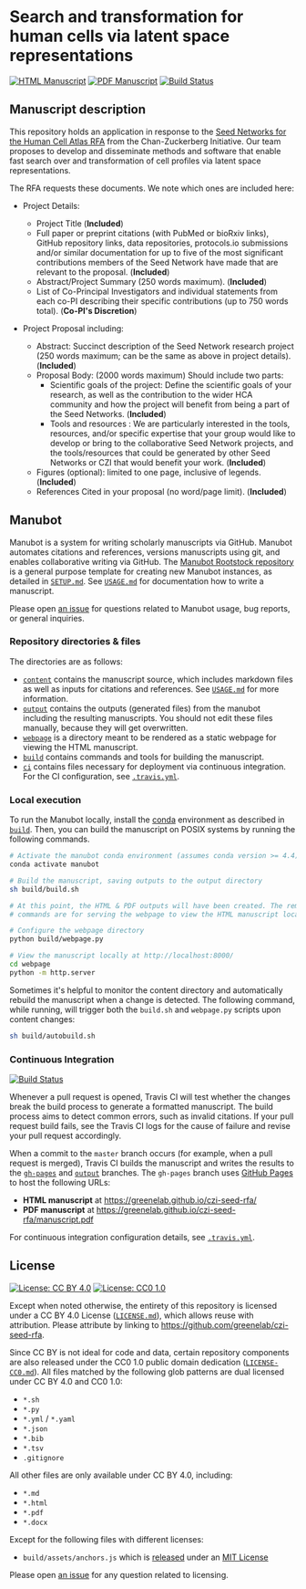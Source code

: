 # Search and transformation for human cells via latent space representations

<!-- usage note: edit the H1 title above to personalize the manuscript -->

[![HTML Manuscript](https://img.shields.io/badge/manuscript-HTML-blue.svg)](https://greenelab.github.io/czi-seed-rfa/)
[![PDF Manuscript](https://img.shields.io/badge/manuscript-PDF-blue.svg)](https://greenelab.github.io/czi-seed-rfa/manuscript.pdf)
[![Build Status](https://travis-ci.org/greenelab/czi-seed-rfa.svg?branch=master)](https://travis-ci.org/greenelab/czi-seed-rfa)

## Manuscript description

<!-- usage note: edit this section. -->

This repository holds an application in response to the [Seed Networks for the Human Cell Atlas RFA](https://www.chanzuckerberg.com/science/rfa/seed-networks) from the Chan-Zuckerberg Initiative.
Our team proposes to develop and disseminate methods and software that enable fast search over and transformation of cell profiles via latent space representations.

The RFA requests these documents. We note which ones are included here:

* Project Details:
  - Project Title (**Included**)
  - Full paper or preprint citations (with PubMed or bioRxiv links), GitHub repository links, data repositories, protocols.io submissions and/or similar documentation for up to five of the most significant contributions members of the Seed Network have made that are relevant to the proposal. (**Included**)
  - Abstract/Project Summary (250 words maximum). (**Included**)
  - List of Co-Principal Investigators and individual statements from each co-PI describing their specific contributions (up to 750 words total). (**Co-PI's Discretion**)

* Project Proposal including:
  - Abstract: Succinct description of the Seed Network research project (250 words maximum; can be the same as above in project details). (**Included**)
  - Proposal Body: (2000 words maximum) Should include two parts:
    - Scientific goals of the project: Define the scientific goals of your research, as well as the contribution to the wider HCA community and how the project will benefit from being a part of the Seed Networks. (**Included**)
    - Tools and resources : We are particularly interested in the tools, resources, and/or specific expertise that your group would like to develop or bring to the collaborative Seed Network projects, and the tools/resources that could be generated by other Seed Networks or CZI that would benefit your work. (**Included**)
  - Figures (optional): limited to one page, inclusive of legends. (**Included**)
  - References Cited in your proposal (no word/page limit). (**Included**)



## Manubot

<!-- usage note: do not edit this section -->

Manubot is a system for writing scholarly manuscripts via GitHub.
Manubot automates citations and references, versions manuscripts using git, and enables collaborative writing via GitHub.
The [Manubot Rootstock repository](https://git.io/vQSvo) is a general purpose template for creating new Manubot instances, as detailed in [`SETUP.md`](SETUP.md).
See [`USAGE.md`](USAGE.md) for documentation how to write a manuscript.

Please open [an issue](https://github.com/greenelab/czi-seed-rfa/issues) for questions related to Manubot usage, bug reports, or general inquiries.

### Repository directories & files

The directories are as follows:

+ [`content`](content) contains the manuscript source, which includes markdown files as well as inputs for citations and references.
  See [`USAGE.md`](USAGE.md) for more information.
+ [`output`](output) contains the outputs (generated files) from the manubot including the resulting manuscripts.
  You should not edit these files manually, because they will get overwritten.
+ [`webpage`](webpage) is a directory meant to be rendered as a static webpage for viewing the HTML manuscript.
+ [`build`](build) contains commands and tools for building the manuscript.
+ [`ci`](ci) contains files necessary for deployment via continuous integration.
  For the CI configuration, see [`.travis.yml`](.travis.yml).

### Local execution

To run the Manubot locally, install the [conda](https://conda.io) environment as described in [`build`](build).
Then, you can build the manuscript on POSIX systems by running the following commands.

```sh
# Activate the manubot conda environment (assumes conda version >= 4.4)
conda activate manubot

# Build the manuscript, saving outputs to the output directory
sh build/build.sh

# At this point, the HTML & PDF outputs will have been created. The remaining
# commands are for serving the webpage to view the HTML manuscript locally.

# Configure the webpage directory
python build/webpage.py

# View the manuscript locally at http://localhost:8000/
cd webpage
python -m http.server
```

Sometimes it's helpful to monitor the content directory and automatically rebuild the manuscript when a change is detected.
The following command, while running, will trigger both the `build.sh` and `webpage.py` scripts upon content changes:

```sh
sh build/autobuild.sh
```

### Continuous Integration

[![Build Status](https://travis-ci.org/greenelab/czi-seed-rfa.svg?branch=master)](https://travis-ci.org/greenelab/czi-seed-rfa)

Whenever a pull request is opened, Travis CI will test whether the changes break the build process to generate a formatted manuscript.
The build process aims to detect common errors, such as invalid citations.
If your pull request build fails, see the Travis CI logs for the cause of failure and revise your pull request accordingly.

When a commit to the `master` branch occurs (for example, when a pull request is merged), Travis CI builds the manuscript and writes the results to the [`gh-pages`](https://github.com/greenelab/czi-seed-rfa/tree/gh-pages) and [`output`](https://github.com/greenelab/czi-seed-rfa/tree/output) branches.
The `gh-pages` branch uses [GitHub Pages](https://pages.github.com/) to host the following URLs:

+ **HTML manuscript** at https://greenelab.github.io/czi-seed-rfa/
+ **PDF manuscript** at https://greenelab.github.io/czi-seed-rfa/manuscript.pdf

For continuous integration configuration details, see [`.travis.yml`](.travis.yml).

## License

<!--
usage note: edit this section to change the license of your manuscript or source code changes to this repository.
We encourage users to openly license their manuscripts, which is the default as specified below.
-->

[![License: CC BY 4.0](https://img.shields.io/badge/License%20All-CC%20BY%204.0-lightgrey.svg)](http://creativecommons.org/licenses/by/4.0/)
[![License: CC0 1.0](https://img.shields.io/badge/License%20Parts-CC0%201.0-lightgrey.svg)](https://creativecommons.org/publicdomain/zero/1.0/)

Except when noted otherwise, the entirety of this repository is licensed under a CC BY 4.0 License ([`LICENSE.md`](LICENSE.md)), which allows reuse with attribution.
Please attribute by linking to https://github.com/greenelab/czi-seed-rfa.

Since CC BY is not ideal for code and data, certain repository components are also released under the CC0 1.0 public domain dedication ([`LICENSE-CC0.md`](LICENSE-CC0.md)).
All files matched by the following glob patterns are dual licensed under CC BY 4.0 and CC0 1.0:

+ `*.sh`
+ `*.py`
+ `*.yml` / `*.yaml`
+ `*.json`
+ `*.bib`
+ `*.tsv`
+ `.gitignore`

All other files are only available under CC BY 4.0, including:

+ `*.md`
+ `*.html`
+ `*.pdf`
+ `*.docx`

Except for the following files with different licenses:

+ `build/assets/anchors.js` which is [released](https://www.bryanbraun.com/anchorjs/) under an [MIT License](https://opensource.org/licenses/MIT)

Please open [an issue](https://github.com/greenelab/czi-seed-rfa/issues) for any question related to licensing.
